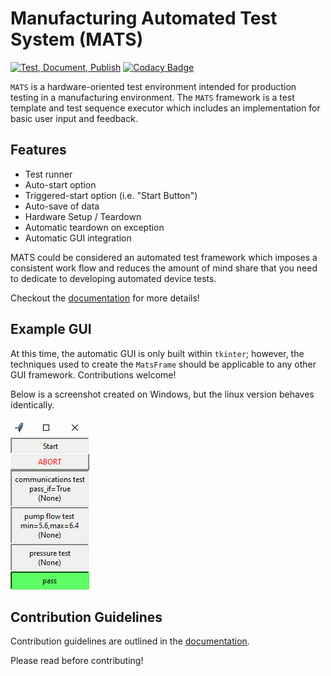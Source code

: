 # Manufacturing Automated Test System (MATS)

[![Test, Document, Publish](https://github.com/slightlynybbled/mats/actions/workflows/publish.yml/badge.svg)](https://github.com/slightlynybbled/mats/actions/workflows/publish.yml)
[![Codacy Badge](https://app.codacy.com/project/badge/Grade/4b8a81bf06eb48279531756d90fe598f)](https://www.codacy.com/gh/slightlynybbled/mats/dashboard?utm_source=github.com&amp;utm_medium=referral&amp;utm_content=slightlynybbled/mats&amp;utm_campaign=Badge_Grade)

`MATS` is a hardware-oriented test environment intended for production 
testing in a manufacturing environment.  The `MATS` framework is a test 
template and test sequence executor which includes an implementation for 
basic user input and feedback.

## Features

- Test runner
- Auto-start option
- Triggered-start option (i.e. "Start Button")
- Auto-save of data
- Hardware Setup / Teardown
- Automatic teardown on exception
- Automatic GUI integration

MATS could be considered an automated test framework which imposes a 
consistent work flow and reduces the amount of mind share that you need 
to dedicate to developing automated device tests.

Checkout the [documentation](https://slightlynybbled.github.io/mats/) 
for more details!

## Example GUI

At this time, the automatic GUI is only built within `tkinter`; however, the 
techniques used to create the `MatsFrame` should be applicable to any other
GUI framework.  Contributions welcome!

Below is a screenshot created on Windows, but the linux version behaves
identically.

![GUI](docs/images/tkmats-animation.gif)

## Contribution Guidelines

Contribution guidelines are outlined in the 
[documentation](https://slightlynybbled.github.io/mats/pages/contribution_guidelines.html).

Please read before contributing!
